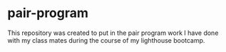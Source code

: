 # pair-program

This repository was created to put in the pair program work I have done with my class mates during the course of my lighthouse bootcamp.
